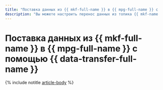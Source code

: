 ```yaml
---
title: "Поставка данных из {{ mkf-full-name }} в {{ mpg-full-name }} с помощью {{ data-transfer-full-name }}"
description: "Вы можете настроить перенос данных из топика {{ mkf-name }} в {{ mpg-name }} с помощью сервиса {{ data-transfer-full-name }}."
---
```


# Поставка данных из {{ mkf-full-name }} в {{ mpg-full-name }} с помощью {{ data-transfer-full-name }}

{% include notitle [article-body](../../_tutorials/dataplatform/datatransfer/mkf-to-mpg.md) %}
